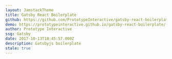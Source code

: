```yaml
---
layout: JamstackTheme
title: Gatsby React Boilerplate
github: https://github.com/PrototypeInteractive/gatsby-react-boilerplate
demo: https://prototypeinteractive.github.io/gatsby-react-boilerplate/
author: Prototype Interactive
ssg: Gatsby
date: 2017-10-13T18:45:57.000Z
description: Gatsbyjs boilerplate
stale: true
---
```

